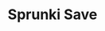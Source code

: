 ---
slug: sprunki-save
title: Sprunki Save
description: "Sprunki Save is an exciting online game. Play for free directly in your browser!"
icon: /images/popular_mods/Sprunki Save.png
url: https://wowtbc.net/sprunkin/sprunki-save/index.html
previewImage: /images/popular_mods/Sprunki Save.png
type: popular mods

# SEO配置
seo:
  title: "Sprunki Save - Play Free Online Game | Fun Browser Games"
  description: "Sprunki Save - Play this fun online game for free in your browser. No download required!"
  ogImage: "/images/popular_mods/Sprunki Save.png"
  keywords: "sprunki-save, online game, browser game, free game, popular mods game, play online"

videoUrls:
  - https://www.youtube.com/embed/example1
  - https://www.youtube.com/embed/example2

whyPlay:
  title: "Why Play Sprunki Save?"
  items:
    - "Immersive Gameplay: Sprunki Save offers an engaging and immersive gaming experience that will keep you entertained for hours"
    - "Challenging Levels: Test your skills with increasingly difficult challenges and obstacles"
    - "Beautiful Graphics: Enjoy stunning visuals and smooth animations that bring the game world to life"
    - "Regular Updates: New content and features are added regularly to keep the game fresh and exciting"
    - "Free to Play: Experience all the fun without spending a penny"
    - "Community Features: Connect with other players, share strategies, and compete for high scores"
    - "Cross-Platform: Play on any device with a web browser, no downloads required"

features:
  title: "Key Features of Sprunki Save"
  image: "/images/popular_mods/Sprunki Save.png"
  items:
    - "Intuitive Controls: Easy to learn controls make Sprunki Save accessible for players of all skill levels"
    - "Multiple Game Modes: Enjoy various gameplay options that provide different challenges and experiences"
    - "Character Customization: Personalize your gaming experience with unique characters and items"
    - "Achievement System: Complete special tasks to earn rewards and recognition"
    - "Leaderboards: Compete with players worldwide and see who can achieve the highest scores"

characteristics:
  title: "Game Characteristics"
  image: "/images/popular_mods/Sprunki Save.png"
  items:
    - "Genre: Popular mods game with elements of strategy and skill"
    - "Difficulty: Suitable for both casual gamers and those seeking a challenge"
    - "Play Time: Quick sessions or extended gameplay, depending on your preference"
    - "Art Style: Vibrant and engaging visuals that enhance the gaming experience"
    - "Sound Design: Immersive audio that complements the gameplay perfectly"

info: "Sprunki Save is an exciting online game that offers players a unique and engaging gaming experience. With its intuitive controls, stunning visuals, and challenging gameplay, Sprunki Save provides hours of entertainment for players of all ages and skill levels. Whether you're looking for a quick gaming session during a break or an extended play session, Sprunki Save delivers an immersive experience that will keep you coming back for more. The game features multiple levels of increasing difficulty, ensuring that players are constantly challenged as they progress. With regular updates adding new content and features, Sprunki Save remains fresh and exciting, providing endless entertainment options for its growing community of players."

howToPlayIntro: "Welcome to Sprunki Save! This guide will walk you through the basics and help you master the game. Whether you're a beginner or looking to improve your skills, these tips and instructions will enhance your gaming experience."

howToPlaySteps:
  - title: "Getting Started"
    description: "Begin your Sprunki Save adventure by familiarizing yourself with the controls. Use your keyboard or mouse to navigate through the game interface. The tutorial will guide you through the basic mechanics and help you understand the objectives."
  - title: "Understanding the Objectives"
    description: "In Sprunki Save, your main goal is to progress through levels by completing specific objectives. Each level presents unique challenges that require different strategies and approaches."
  - title: "Mastering the Controls"
    description: "Practice using the controls to improve your precision and reaction time. Sprunki Save requires quick reflexes and strategic thinking to overcome obstacles and defeat opponents."
  - title: "Utilizing Power-ups"
    description: "Collect power-ups throughout the game to enhance your abilities and overcome difficult challenges. Each power-up offers unique advantages that can be crucial for success."
  - title: "Developing Strategies"
    description: "As you progress in Sprunki Save, develop effective strategies for different scenarios. Analyze patterns, anticipate challenges, and adapt your approach to maximize your performance."

faq:
  title: "Frequently Asked Questions about Sprunki Save"
  items:
    - question: "Is Sprunki Save free to play?"
      answer: "Yes, Sprunki Save is completely free to play directly in your web browser. No downloads or purchases are required to enjoy the full game experience."
    - question: "Can I play Sprunki Save on mobile devices?"
      answer: "Yes, Sprunki Save is optimized for both desktop and mobile play. You can enjoy the game on any device with a web browser and internet connection."
    - question: "Are there any in-game purchases?"
      answer: "While Sprunki Save is free to play, there may be optional in-game purchases available for cosmetic items or additional features that don't affect core gameplay."
    - question: "How often is Sprunki Save updated?"
      answer: "The developers regularly update Sprunki Save with new content, features, and improvements based on player feedback and game performance."
    - question: "Can I play Sprunki Save offline?"
      answer: "Currently, Sprunki Save requires an internet connection to play as it's a browser-based online game."
    - question: "Is Sprunki Save suitable for children?"
      answer: "Yes, Sprunki Save is designed to be family-friendly and suitable for players of all ages."
    - question: "How do I report bugs or issues?"
      answer: "If you encounter any problems while playing Sprunki Save, you can report them through the game's support page or contact the developers directly through their website."
    - question: "Still Have Questions?"
      answer: "If you have additional questions about Sprunki Save that aren't covered in this FAQ, please visit our support center or contact our customer service team for assistance."
---